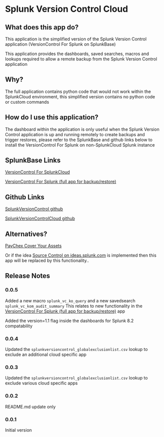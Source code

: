 # Splunk Version Control Cloud

## What does this app do?

This application is the simplified version of the Splunk Version Control application (VersionControl For Splunk on SplunkBase)

This application provides the dashboards, saved searches, macros and lookups required to allow a remote backup from the Splunk Version Control application

## Why?
The full application contains python code that would not work within the SplunkCloud environment, this simplified version contains no python code or custom commands

## How do I use this application? 

The dashboard within the application is only useful when the Splunk Version Control application is up and running remotely to create backups and trigger restores, please refer to the SplunkBase and github links below to install the VersionControl For Splunk on non-SplunkCloud Splunk instance

## SplunkBase Links
[VersionControl For SplunkCloud](https://splunkbase.splunk.com/app/5061)

[VersionControl For Splunk (full app for backup/restore)](https://splunkbase.splunk.com/app/4355)

## Github Links
[SplunkVersionControl github](https://github.com/gjanders/SplunkVersionControl)

[SplunkVersionControlCloud github](https://github.com/gjanders/SplunkVersionControlCloud)

## Alternatives?
[PayChex Cover Your Assets](https://github.com/paychex/Splunk.Conf19)

Or if the idea [Source Control on ideas.splunk.com](https://ideas.splunk.com/ideas/E-I-7) is implemented then this app will be replaced by this functionality..

## Release Notes 
### 0.0.5
Added a new macro `splunk_vc_ko_query` and a new savedsearch `splunk_vc_kom_audit_summary`
This relates to new functionality in the [VersionControl For Splunk (full app for backup/restore)](https://splunkbase.splunk.com/app/4355) app

Added the version=1.1 flag inside the dashboards for Splunk 8.2 compatability

### 0.0.4
Updated the `splunkversioncontrol_globalexclusionlist.csv` lookup to exclude an additional cloud specific app

### 0.0.3
Updated the `splunkversioncontrol_globalexclusionlist.csv` lookup to exclude various cloud specific apps

### 0.0.2
README.md update only

### 0.0.1
Initial version
